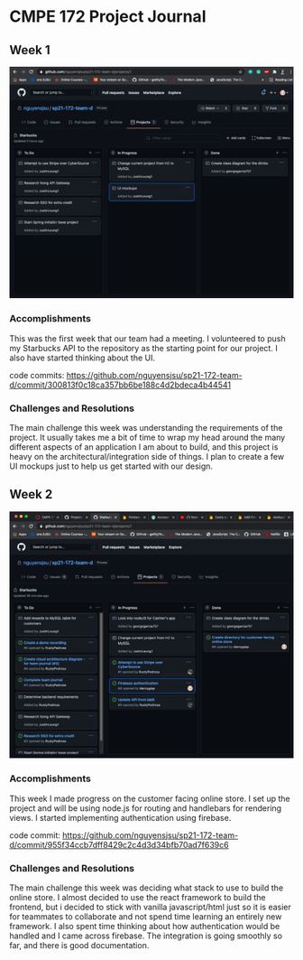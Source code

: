 # CMPE 172 Project Journal

## Week 1

![week1](images/week1.png)

### Accomplishments

This was the first week that our team had a meeting. I volunteered to push my Starbucks API to the repository as the starting point for our project. I also have started thinking about the UI.

code commits:
https://github.com/nguyensjsu/sp21-172-team-d/commit/300813f0c18ca357bb6be188c4d2bdeca4b44541

### Challenges and Resolutions

The main challenge this week was understanding the requirements of the project. It usually takes me a bit of time to wrap my head around the many different aspects of an application I am about to build, and this project is heavy on the architectural/integration side of things. I plan to create a few UI mockups just to help us get started with our design.


## Week 2

![week2](images/week2.png)

### Accomplishments

This week I made progress on the customer facing online store. I set up the project and will be using node.js for routing and handlebars for rendering views. I started implementing authentication using firebase.

code commit: 
https://github.com/nguyensjsu/sp21-172-team-d/commit/955f34ccb7dff8429c2c4d3d34bfb70ad7f639c6

### Challenges and Resolutions

The main challenge this week was deciding what stack to use to build the online store. I almost decided to use the react framework to build the frontend, but i decided to stick with vanilla javascript/html just so it is easier for teammates to collaborate and not spend time learning an entirely new framework. I also spent time thinking about how authentication would be handled and I came across firebase. The integration is going smoothly so far, and there is good documentation.
